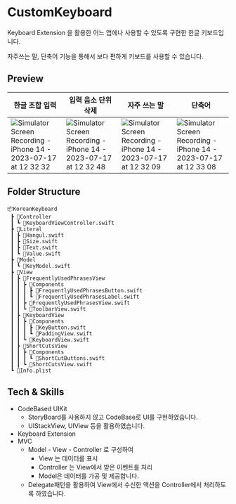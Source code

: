 # CustomKeyboard
Keyboard Extension 을 활용한 어느 앱에나 사용할 수 있도록 구현한 한글 키보드입니다.

자주쓰는 말, 단축어 기능을 통해서 보다 편하게 키보드를 사용할 수 있습니다.




## Preview
| 한글 조합 입력 | 입력 음소 단위 삭제 | 자주 쓰는 말 | 단축어 |
| --- | --- | --- | --- |
  ![Simulator Screen Recording - iPhone 14 - 2023-07-17 at 12 32 32](https://github.com/TaekH/CustomKeyboard/assets/103012087/0b65862d-7129-4d85-a4b4-f252277b2de1)   |  ![Simulator Screen Recording - iPhone 14 - 2023-07-17 at 12 32 48](https://github.com/TaekH/CustomKeyboard/assets/103012087/ae09c789-c2ef-4ab7-bd29-95a351372867)   |   ![Simulator Screen Recording - iPhone 14 - 2023-07-17 at 12 32 09](https://github.com/TaekH/CustomKeyboard/assets/103012087/9e1761eb-0278-46f0-86be-ac4df08aff89) | ![Simulator Screen Recording - iPhone 14 - 2023-07-17 at 12 33 08](https://github.com/TaekH/CustomKeyboard/assets/103012087/d328e565-f2e2-446d-9ca1-3dcf6a0c342d)     |


## Folder Structure
```
📦KoreanKeyboard
 ┣ 📂Controller
 ┃ ┗ 📜KeyboardViewController.swift
 ┣ 📂Literal
 ┃ ┣ 📜Hangul.swift
 ┃ ┣ 📜Size.swift
 ┃ ┣ 📜Text.swift
 ┃ ┗ 📜Value.swift
 ┣ 📂Model
 ┃ ┗ 📜KeyModel.swift
 ┣ 📂View
 ┃ ┣ 📂FrequentlyUsedPhrasesView
 ┃ ┃ ┣ 📂Components
 ┃ ┃ ┃ ┣ 📜FrequentlyUsedPhrasesButton.swift
 ┃ ┃ ┃ ┗ 📜FrequentlyUsedPhrasesLabel.swift
 ┃ ┃ ┣ 📜FrequentlyUsedPhrasesView.swift
 ┃ ┃ ┗ 📜ToolbarView.swift
 ┃ ┣ 📂KeyboardView
 ┃ ┃ ┣ 📂Components
 ┃ ┃ ┃ ┣ 📜KeyButton.swift
 ┃ ┃ ┃ ┗ 📜PaddingView.swift
 ┃ ┃ ┗ 📜KeyboardView.swift
 ┃ ┣ 📂ShortCutsView
 ┃ ┃ ┣ 📂Components
 ┃ ┃ ┃ ┗ 📜ShortCutButtons.swift
 ┃ ┃ ┗ 📜ShortCutsView.swift
 ┗ 📜Info.plist
```

## Tech & Skills
- CodeBased UIKit
  - StoryBoard를 사용하지 않고 CodeBase로 UI를 구현하였습니다.
  - UIStackView, UIView 등을 활용하였습니다.
- Keyboard Extension
- MVC
  - Model - View - Controller 로 구성하여
    - View 는 데이터를 표시
    - Controller 는 View에서 받은 이벤트를 처리
    - Model은 데이터를 가공 및 제공합니다.
  - Delegate패턴을 활용하여 View에서 수신한 액션을 Controller에서 처리하도록 하였습니다.
